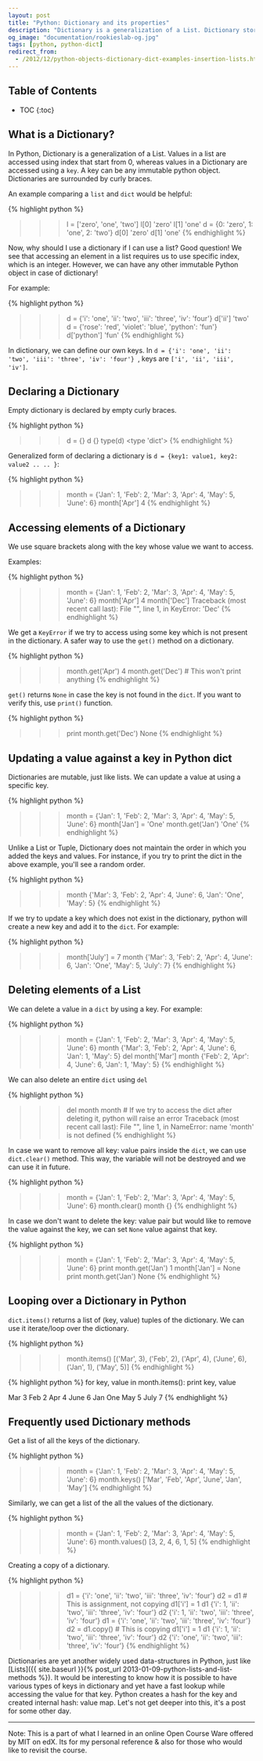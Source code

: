 ```yaml
---
layout: post
title: "Python: Dictionary and its properties"
description: "Dictionary is a generalization of a List. Dictionary stores (key, value) pair for easier value access in future using the key. We see how it is different from a list and its properties."
og_image: "documentation/rookieslab-og.jpg"
tags: [python, python-dict]
redirect_from:
  - /2012/12/python-objects-dictionary-dict-examples-insertion-lists.html
---
```


<h2> Table of Contents </h2>

* TOC
{:toc}

## What is a Dictionary?

In Python, Dictionary is a generalization of a List. Values in a list are accessed using index that start from 0, whereas values in a Dictionary are accessed using a `key`. A key can be any immutable python object. Dictionaries are surrounded by curly braces.

An example comparing a `list` and `dict` would be helpful:

{% highlight python %}
>>> l = ['zero', 'one', 'two']
>>> l[0]
'zero'
>>> l[1]
'one'
>>> d = {0: 'zero', 1: 'one', 2: 'two'}
>>> d[0]
'zero'
>>> d[1]
'one'
{% endhighlight %}

Now, why should I use a dictionary if I can use a list? Good question!
We see that accessing an element in a list requires us to use specific index, which is an integer. However, we can have any other immutable Python object in case of dictionary!

For example:

{% highlight python %}
>>> d = {'i': 'one', 'ii': 'two', 'iii': 'three', 'iv': 'four'}
>>> d['ii']
'two'
>>> d = {'rose': 'red', 'violet': 'blue', 'python': 'fun'}
>>> d['python']
'fun'
{% endhighlight %}

In dictionary, we can define our own keys. In `d = {'i': 'one', 'ii': 'two', 'iii': 'three', 'iv': 'four'} `, keys are `['i', 'ii', 'iii', 'iv']`.

## Declaring a Dictionary

Empty dictionary is declared by empty curly braces.

{% highlight python %}
>>> d = {}
>>> d
{}
>>> type(d)
<type 'dict'>
{% endhighlight %}

Generalized form of declaring a dictionary is `d = {key1: value1, key2: value2 .. .. }`:

{% highlight python %}
>>> month = {'Jan': 1, 'Feb': 2, 'Mar': 3, 'Apr': 4,  'May': 5, 'June': 6}
>>> month['Apr']
4
{% endhighlight %}

## Accessing elements of a Dictionary

We use square brackets along with the key whose value we want to access.

Examples:

{% highlight python %}
>>> month = {'Jan': 1, 'Feb': 2, 'Mar': 3, 'Apr': 4,  'May': 5, 'June': 6}
>>> month['Apr']
4
>>> month['Dec']
Traceback (most recent call last):
  File "<stdin>", line 1, in <module>
KeyError: 'Dec'
{% endhighlight %}

We get a `KeyError` if we try to access using some key which is not present in the dictionary.
A safer way to use the `get()` method on a dictionary.

{% highlight python %}
>>> month.get('Apr')
4
>>> month.get('Dec') # This won't print anything
{% endhighlight %}

`get()` returns `None` in case the key is not found in the `dict`. If you want to verify this, use `print()` function.

{% highlight python %}
>>> print month.get('Dec')
None
{% endhighlight %}

## Updating a value against a key in Python dict

Dictionaries are mutable, just like lists. We can update a value at using a specific key.

{% highlight python %}
>>> month = {'Jan': 1, 'Feb': 2, 'Mar': 3, 'Apr': 4,  'May': 5, 'June': 6}
>>> month['Jan'] = 'One'
>>> month.get('Jan')
'One'
{% endhighlight %}

Unlike a List or Tuple, Dictionary does not maintain the order in which you added the keys and values. For instance, if you try to print the dict in the above example, you'll see a random order.

{% highlight python %}
>>> month
{'Mar': 3, 'Feb': 2, 'Apr': 4, 'June': 6, 'Jan': 'One', 'May': 5}
{% endhighlight %}

If we try to update a key which does not exist in the dictionary, python will create a new key and add it to the `dict`. For example:

{% highlight python %}
>>> month['July'] = 7
>>> month
{'Mar': 3, 'Feb': 2, 'Apr': 4, 'June': 6, 'Jan': 'One', 'May': 5, 'July': 7}
{% endhighlight %}

## Deleting elements of a List

We can delete a value in a `dict` by using a key. For example:

{% highlight python %}
>>> month = {'Jan': 1, 'Feb': 2, 'Mar': 3, 'Apr': 4,  'May': 5, 'June': 6}
>>> month
{'Mar': 3, 'Feb': 2, 'Apr': 4, 'June': 6, 'Jan': 1, 'May': 5}
>>> del month['Mar']
>>> month
{'Feb': 2, 'Apr': 4, 'June': 6, 'Jan': 1, 'May': 5}
{% endhighlight %}

We can also delete an entire `dict` using `del`

{% highlight python %}
>>> del month
>>> month # If we try to access the dict after deleting it, python will raise an error
Traceback (most recent call last):
  File "<stdin>", line 1, in <module>
NameError: name 'month' is not defined
{% endhighlight %}

In case we want to remove all key: value pairs inside the `dict`, we can use `dict.clear()` method. This way, the variable will not be destroyed and we can use it in future.

{% highlight python %}
>>> month = {'Jan': 1, 'Feb': 2, 'Mar': 3, 'Apr': 4,  'May': 5, 'June': 6}
>>> month.clear()
>>> month
{}
{% endhighlight %}

In case we don't want to delete the key: value pair but would like to remove the value against the key, we can set `None` value against that key.

{% highlight python %}
>>> month = {'Jan': 1, 'Feb': 2, 'Mar': 3, 'Apr': 4,  'May': 5, 'June': 6}
>>> print month.get('Jan')
1
>>> month['Jan'] = None
>>> print month.get('Jan')
None
{% endhighlight %}

## Looping over a Dictionary in Python

`dict.items()` returns a list of (key, value) tuples of the dictionary. We can use it iterate/loop over the dictionary.

{% highlight python %}
>>> month.items()
[('Mar', 3), ('Feb', 2), ('Apr', 4), ('June', 6), ('Jan', 1), ('May', 5)]
{% endhighlight %}

{% highlight python %}
for key, value in month.items():
    print key, value

Mar 3
Feb 2
Apr 4
June 6
Jan One
May 5
July 7
{% endhighlight %}


## Frequently used Dictionary methods

Get a list of all the keys of the dictionary.

{% highlight python %}
>>> month = {'Jan': 1, 'Feb': 2, 'Mar': 3, 'Apr': 4,  'May': 5, 'June': 6}
>>> month.keys()
['Mar', 'Feb', 'Apr', 'June', 'Jan', 'May']
{% endhighlight %}

Similarly, we can get a list of the all the values of the dictionary.

{% highlight python %}
>>> month = {'Jan': 1, 'Feb': 2, 'Mar': 3, 'Apr': 4,  'May': 5, 'June': 6}
>>> month.values()
[3, 2, 4, 6, 1, 5]
{% endhighlight %}

Creating a copy of a dictionary.

{% highlight python %}
>>> d1 = {'i': 'one', 'ii': 'two', 'iii': 'three', 'iv': 'four'}
>>> d2 = d1 # This is assignment, not copying
>>> d1['i'] = 1
>>> d1
{'i': 1, 'ii': 'two', 'iii': 'three', 'iv': 'four'}
>>> d2
{'i': 1, 'ii': 'two', 'iii': 'three', 'iv': 'four'}
>>> d1 = {'i': 'one', 'ii': 'two', 'iii': 'three', 'iv': 'four'}
>>> d2 = d1.copy() # This is copying
>>> d1['i'] = 1
>>> d1
{'i': 1, 'ii': 'two', 'iii': 'three', 'iv': 'four'}
>>> d2
{'i': 'one', 'ii': 'two', 'iii': 'three', 'iv': 'four'}
{% endhighlight %}

Dictionaries are yet another widely used data-structures in Python, just like [Lists]({{ site.baseurl }}{% post_url 2013-01-09-python-lists-and-list-methods %}). It would be interesting to know how it is possible to have various types of keys in dictionary and yet have a fast lookup while accessing the value for that key. Python creates a hash for the key and created internal hash: value map. Let's not get deeper into this, it's a post for some other day.

---

Note:
This is a part of what I learned in an online Open Course Ware offered by MIT on edX.
Its for my personal reference & also for those who would like to revisit the course.
